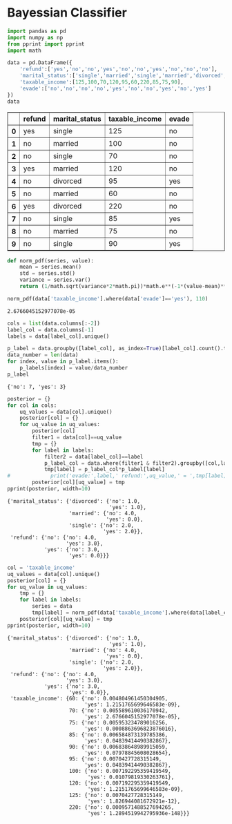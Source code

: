 # Bayessian Classifier


```python
import pandas as pd
import numpy as np
from pprint import pprint
import math
```


```python
data = pd.DataFrame({
    'refund':['yes','no','no','yes','no','no','yes','no','no','no'],
    'marital_status':['single','married','single','married','divorced','married','divorced','single','married','single'],
    'taxable_income':[125,100,70,120,95,60,220,85,75,90],
    'evade':['no','no','no','no','yes','no','no','yes','no','yes']
})
data
```




<div>
<style scoped>
    .dataframe tbody tr th:only-of-type {
        vertical-align: middle;
    }

    .dataframe tbody tr th {
        vertical-align: top;
    }

    .dataframe thead th {
        text-align: right;
    }
</style>
<table border="1" class="dataframe">
  <thead>
    <tr style="text-align: right;">
      <th></th>
      <th>refund</th>
      <th>marital_status</th>
      <th>taxable_income</th>
      <th>evade</th>
    </tr>
  </thead>
  <tbody>
    <tr>
      <th>0</th>
      <td>yes</td>
      <td>single</td>
      <td>125</td>
      <td>no</td>
    </tr>
    <tr>
      <th>1</th>
      <td>no</td>
      <td>married</td>
      <td>100</td>
      <td>no</td>
    </tr>
    <tr>
      <th>2</th>
      <td>no</td>
      <td>single</td>
      <td>70</td>
      <td>no</td>
    </tr>
    <tr>
      <th>3</th>
      <td>yes</td>
      <td>married</td>
      <td>120</td>
      <td>no</td>
    </tr>
    <tr>
      <th>4</th>
      <td>no</td>
      <td>divorced</td>
      <td>95</td>
      <td>yes</td>
    </tr>
    <tr>
      <th>5</th>
      <td>no</td>
      <td>married</td>
      <td>60</td>
      <td>no</td>
    </tr>
    <tr>
      <th>6</th>
      <td>yes</td>
      <td>divorced</td>
      <td>220</td>
      <td>no</td>
    </tr>
    <tr>
      <th>7</th>
      <td>no</td>
      <td>single</td>
      <td>85</td>
      <td>yes</td>
    </tr>
    <tr>
      <th>8</th>
      <td>no</td>
      <td>married</td>
      <td>75</td>
      <td>no</td>
    </tr>
    <tr>
      <th>9</th>
      <td>no</td>
      <td>single</td>
      <td>90</td>
      <td>yes</td>
    </tr>
  </tbody>
</table>
</div>




```python
def norm_pdf(series, value):
    mean = series.mean()
    std = series.std()
    variance = series.var()
    return (1/math.sqrt(variance*2*math.pi))*math.e**(-1*(value-mean)**2/(2*variance))

norm_pdf(data['taxable_income'].where(data['evade']=='yes'), 110)
```




    2.6766045152977078e-05




```python
cols = list(data.columns[:-2])
label_col = data.columns[-1]
labels = data[label_col].unique()

p_label = data.groupby([label_col], as_index=True)[label_col].count().to_dict()
data_number = len(data)
for index, value in p_label.items():
    p_labels[index] = value/data_number
p_label
```




    {'no': 7, 'yes': 3}




```python
posterior = {}
for col in cols:
    uq_values = data[col].unique()
    posterior[col] = {}
    for uq_value in uq_values:
        posterior[col]
        filter1 = data[col]==uq_value
        tmp = {}
        for label in labels:
            filter2 = data[label_col]==label
            p_label_col = data.where(filter1 & filter2).groupby([col,label_col], as_index=True)[col].count().sum()/p_label[label]
            tmp[label] = p_label_col*p_label[label]
#             print('evade:',label,' refund:',uq_value,' = ',tmp[label])
        posterior[col][uq_value] = tmp
pprint(posterior, width=10)
```

    {'marital_status': {'divorced': {'no': 1.0,
                                     'yes': 1.0},
                        'married': {'no': 4.0,
                                    'yes': 0.0},
                        'single': {'no': 2.0,
                                   'yes': 2.0}},
     'refund': {'no': {'no': 4.0,
                       'yes': 3.0},
                'yes': {'no': 3.0,
                        'yes': 0.0}}}



```python
col = 'taxable_income'
uq_values = data[col].unique()
posterior[col] = {}
for uq_value in uq_values:
    tmp = {}
    for label in labels:
        series = data
        tmp[label] = norm_pdf(data['taxable_income'].where(data[label_col]==label), uq_value)
    posterior[col][uq_value] = tmp
pprint(posterior, width=10)
```

    {'marital_status': {'divorced': {'no': 1.0,
                                     'yes': 1.0},
                        'married': {'no': 4.0,
                                    'yes': 0.0},
                        'single': {'no': 2.0,
                                   'yes': 2.0}},
     'refund': {'no': {'no': 4.0,
                       'yes': 3.0},
                'yes': {'no': 3.0,
                        'yes': 0.0}},
     'taxable_income': {60: {'no': 0.004804961450304905,
                             'yes': 1.2151765699646583e-09},
                        70: {'no': 0.005589610036170942,
                             'yes': 2.6766045152977078e-05},
                        75: {'no': 0.005953234789016256,
                             'yes': 0.0008863696823876016},
                        85: {'no': 0.006584873139785386,
                             'yes': 0.04839414490382867},
                        90: {'no': 0.006838648989915059,
                             'yes': 0.07978845608028654},
                        95: {'no': 0.0070427728315149,
                             'yes': 0.04839414490382867},
                        100: {'no': 0.007192295359419549,
                              'yes': 0.01079819330263761},
                        120: {'no': 0.007192295359419549,
                              'yes': 1.2151765699646583e-09},
                        125: {'no': 0.0070427728315149,
                              'yes': 1.826944081672921e-12},
                        220: {'no': 0.0009571488527694265,
                              'yes': 1.2894519942795936e-148}}}



```python

```
